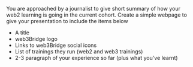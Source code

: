 You are approached by a journalist to give short summary of how
your web2 learning is going in the current cohort. Create a simple
webpage to give your  presentation to include the items below

- A title
- web3Bridge logo
- Links to web3Bridge social icons
- List of trainings they run (web2 and web3 trainings)
- 2-3 paragraph of your experience so far (plus what you've learnt)
